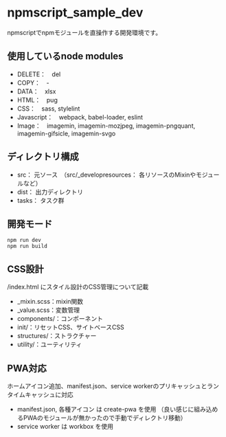 # npmscript_sample_dev
npmscriptでnpmモジュールを直操作する開発環境です。

## 使用しているnode modules
- DELETE：　del
- COPY：　-
- DATA：　xlsx
- HTML：　pug
- CSS：　sass, stylelint
- Javascript：　webpack, babel-loader, eslint
- Image：　imagemin, imagemin-mozjpeg, imagemin-pngquant, imagemin-gifsicle, imagemin-svgo

## ディレクトリ構成
- src： 元ソース　（src/_developresources： 各リソースのMixinやモジュールなど）
- dist： 出力ディレクトリ
- tasks： タスク群

## 開発モード
```shell
npm run dev
npm run build
```
## CSS設計
/index.html にスタイル設計のCSS管理について記載
- _mixin.scss：mixin関数
- _value.scss：変数管理
- components/：コンポーネント
- init/：リセットCSS、サイトベースCSS
- structures/：ストラクチャー
- utility/：ユーティリティ

## PWA対応
ホームアイコン追加、manifest.json、service workerのプリキャッシュとランタイムキャッシュに対応
- manifest.json, 各種アイコン は create-pwa を使用 （良い感じに組み込めるPWAのモジュールが無かったので手動でディレクトリ移動）
- service worker は workbox を使用
